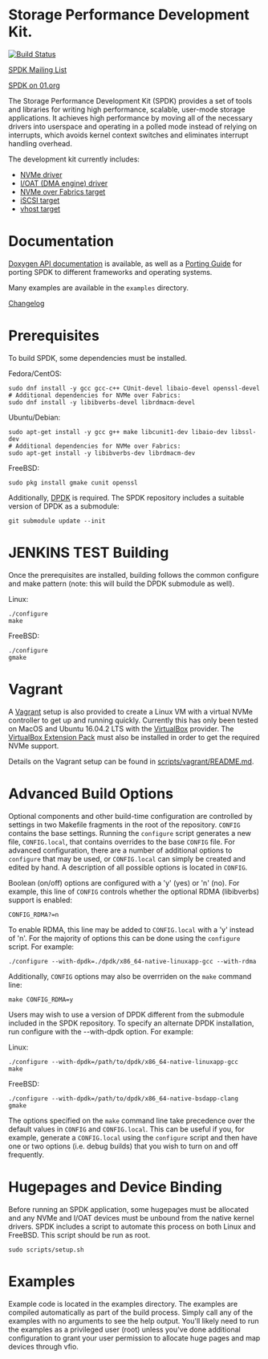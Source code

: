 Storage Performance Development Kit.
===================================

[![Build Status](https://travis-ci.org/spdk/spdk.svg?branch=master)](https://travis-ci.org/spdk/spdk)

[SPDK Mailing List](https://lists.01.org/mailman/listinfo/spdk)

[SPDK on 01.org](https://01.org/spdk)

The Storage Performance Development Kit (SPDK) provides a set of tools
and libraries for writing high performance, scalable, user-mode storage
applications. It achieves high performance by moving all of the necessary
drivers into userspace and operating in a polled mode instead of relying on
interrupts, which avoids kernel context switches and eliminates interrupt
handling overhead.

The development kit currently includes:
* [NVMe driver](http://www.spdk.io/doc/nvme.html)
* [I/OAT (DMA engine) driver](http://www.spdk.io/doc/ioat.html)
* [NVMe over Fabrics target](http://www.spdk.io/doc/nvmf.html)
* [iSCSI target](http://www.spdk.io/doc/iscsi.html)
* [vhost target](http://www.spdk.io/doc/vhost.html)

Documentation
=============

[Doxygen API documentation](http://www.spdk.io/doc/) is available, as
well as a [Porting Guide](http://www.spdk.io/doc/porting.html) for porting SPDK to different frameworks
and operating systems.

Many examples are available in the `examples` directory.

[Changelog](CHANGELOG.md)

Prerequisites
=============

To build SPDK, some dependencies must be installed.

Fedora/CentOS:

    sudo dnf install -y gcc gcc-c++ CUnit-devel libaio-devel openssl-devel
    # Additional dependencies for NVMe over Fabrics:
    sudo dnf install -y libibverbs-devel librdmacm-devel

Ubuntu/Debian:

    sudo apt-get install -y gcc g++ make libcunit1-dev libaio-dev libssl-dev
    # Additional dependencies for NVMe over Fabrics:
    sudo apt-get install -y libibverbs-dev librdmacm-dev

FreeBSD:

    sudo pkg install gmake cunit openssl

Additionally, [DPDK](http://dpdk.org/doc/quick-start) is required.  The SPDK
repository includes a suitable version of DPDK as a submodule:

    git submodule update --init

JENKINS TEST
Building
========

Once the prerequisites are installed, building follows the common configure
and make pattern (note: this will build the DPDK submodule as well).

Linux:

    ./configure
    make

FreeBSD:

    ./configure
    gmake

Vagrant
=======

A [Vagrant](https://www.vagrantup.com/downloads.html) setup is also provided
to create a Linux VM with a virtual NVMe controller to get up and running
quickly.  Currently this has only been tested on MacOS and Ubuntu 16.04.2 LTS
with the [VirtualBox](https://www.virtualbox.org/wiki/Downloads) provider.  The
[VirtualBox Extension Pack](https://www.virtualbox.org/wiki/Downloads) must
also be installed in order to get the required NVMe support.

Details on the Vagrant setup can be found in
[scripts/vagrant/README.md](scripts/vagrant/README.md).

Advanced Build Options
======================

Optional components and other build-time configuration are controlled by
settings in two Makefile fragments in the root of the repository. `CONFIG`
contains the base settings. Running the `configure` script generates a new
file, `CONFIG.local`, that contains overrides to the base `CONFIG` file. For
advanced configuration, there are a number of additional options to `configure`
that may be used, or `CONFIG.local` can simply be created and edited by hand. A
description of all possible options is located in `CONFIG`.

Boolean (on/off) options are configured with a 'y' (yes) or 'n' (no). For
example, this line of `CONFIG` controls whether the optional RDMA (libibverbs)
support is enabled:

    CONFIG_RDMA?=n

To enable RDMA, this line may be added to `CONFIG.local` with a 'y' instead of
'n'. For the majority of options this can be done using the `configure` script.
For example:

    ./configure --with-dpdk=./dpdk/x86_64-native-linuxapp-gcc --with-rdma

Additionally, `CONFIG` options may also be overrriden on the `make` command
line:

    make CONFIG_RDMA=y

Users may wish to use a version of DPDK different from the submodule included
in the SPDK repository.  To specify an alternate DPDK installation, run
configure with the --with-dpdk option.  For example:

Linux:

    ./configure --with-dpdk=/path/to/dpdk/x86_64-native-linuxapp-gcc
    make

FreeBSD:

    ./configure --with-dpdk=/path/to/dpdk/x86_64-native-bsdapp-clang
    gmake

The options specified on the `make` command line take precedence over the
default values in `CONFIG` and `CONFIG.local`. This can be useful if you, for
example, generate a `CONFIG.local` using the `configure` script and then have
one or two options (i.e. debug builds) that you wish to turn on and off
frequently.

Hugepages and Device Binding
============================

Before running an SPDK application, some hugepages must be allocated and
any NVMe and I/OAT devices must be unbound from the native kernel drivers.
SPDK includes a script to automate this process on both Linux and FreeBSD.
This script should be run as root.

    sudo scripts/setup.sh

Examples
========

Example code is located in the examples directory. The examples are compiled
automatically as part of the build process. Simply call any of the examples
with no arguments to see the help output. You'll likely need to run the examples
as a privileged user (root) unless you've done additional configuration
to grant your user permission to allocate huge pages and map devices through
vfio.
